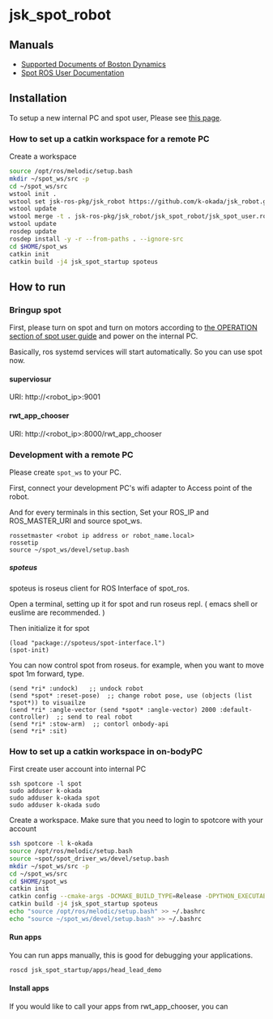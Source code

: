 jsk_spot_robot
==============

## Manuals

- [Supported Documents of Boston Dynamics](https://www.bostondynamics.com/spot/training/documentation)
- [Spot ROS User Documentation](http://www.clearpathrobotics.com/assets/guides/melodic/spot-ros/ros_usage.html#taking-control-of-the-robot)

## Installation

To setup a new internal PC and spot user, Please see [this page](./SetupInternalPCAndSpotUser.md).

### How to set up a catkin workspace for a remote PC

Create a workspace

```bash
source /opt/ros/melodic/setup.bash
mkdir ~/spot_ws/src -p
cd ~/spot_ws/src
wstool init .
wstool set jsk-ros-pkg/jsk_robot https://github.com/k-okada/jsk_robot.git --git -v spot_arm
wstool update
wstool merge -t . jsk-ros-pkg/jsk_robot/jsk_spot_robot/jsk_spot_user.rosinstall
wstool update
rosdep update
rosdep install -y -r --from-paths . --ignore-src
cd $HOME/spot_ws
catkin init
catkin build -j4 jsk_spot_startup spoteus
```

## How to run

### Bringup spot

First, please turn on spot and turn on motors according to [the OPERATION section of spot user guide](https://www.bostondynamics.com/sites/default/files/inline-files/spot-user-guide.pdf) and power on the internal PC.

Basically, ros systemd services will start automatically. So you can use spot now.


#### superviosur

URI: http://<robot_ip>:9001

#### rwt_app_chooser

URI: http://<robot_ip>:8000/rwt_app_chooser

### Development with a remote PC

Please create `spot_ws` to your PC.

First, connect your development PC's wifi adapter to Access point of the robot.

And for every terminals in this section, Set your ROS_IP and ROS_MASTER_URI and source spot_ws.

```
rossetmaster <robot ip address or robot_name.local>
rossetip
source ~/spot_ws/devel/setup.bash
```

##### spoteus

spoteus is roseus client for ROS Interface of spot_ros.

Open a terminal, setting up it for spot and run roseus repl. ( emacs shell or euslime are recommended. )

Then initialize it for spot

```
(load "package://spoteus/spot-interface.l")
(spot-init)
```

You can now control spot from roseus.
for example, when you want to move spot 1m forward, type.

```
(send *ri* :undock)   ;; undock robot
(send *spot* :reset-pose)  ;; change robot pose, use (objects (list *spot*)) to visuailze
(send *ri* :angle-vector (send *spot* :angle-vector) 2000 :default-controller)  ;; send to real robot
(send *ri* :stow-arm)  ;; contorl onbody-api
(send *ri* :sit)
```

### How to set up a catkin workspace in on-bodyPC

First create user account into internal PC
```
ssh spotcore -l spot
sudo adduser k-okada
sudo adduser k-okada spot
sudo adduser k-okada sudo
```

Create a workspace. Make sure that you need to login to spotcore with your account

```bash
ssh spotcore -l k-okada
source /opt/ros/melodic/setup.bash
source ~spot/spot_driver_ws/devel/setup.bash
mkdir ~/spot_ws/src -p
cd ~/spot_ws/src
cd $HOME/spot_ws
catkin init
catkin config --cmake-args -DCMAKE_BUILD_TYPE=Release -DPYTHON_EXECUTABLE=/usr/bin/python3 -DPYTHON_INCLUDE_DIR=/usr/include/python3.6m -DPYTHON_LIBRARY=/usr/lib/x86_64-linux-gnu/libpython3.6m.so
catkin build -j4 jsk_spot_startup spoteus
echo "source /opt/ros/melodic/setup.bash" >> ~/.bashrc
echo "source ~/spot_ws/devel/setup.bash" >> ~/.bashrc
```

#### Run apps

You can run apps manually, this is good for debugging your applications.
```bash
roscd jsk_spot_startup/apps/head_lead_demo                                                                       roslaunch head_lead_demo.xml
```

#### Install apps
If you would like to call your apps from rwt_app_chooser, you can 
